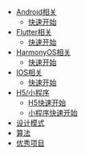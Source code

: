 
<!-- _sidebar.md -->

* [Android相关](/Android/README.md)
  * [快速开始](/Android/环境搭建.md) <!--注意这里是相对路径-->
* [Flutter相关](/Flutter/README.md)
  * [快速开始](/Flutter/环境搭建.md) <!--注意这里是相对路径-->
* [HarmonyOS相关](/HarmonyOS/README.md)
  * [快速开始](/HarmonyOS/环境搭建.md) <!--注意这里是相对路径-->
* [IOS相关](/IOS/README.md)
  * [快速开始](/IOS/环境搭建.md) <!--注意这里是相对路径-->
* [H5/小程序](/H5/README.md)
  * [H5快速开始](/H5/H5环境搭建.md) <!--注意这里是相对路径-->
  * [小程序快速开始](/H5/小程序环境搭建.md) <!--注意这里是相对路径-->
* [设计模式](/设计模式/README.md)
* [算法](/算法/README.md)
* [优秀项目](/github/README.md)